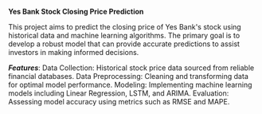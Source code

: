 **Yes Bank Stock Closing Price Prediction**

This project aims to predict the closing price of Yes Bank's stock using historical data and machine learning algorithms. The primary goal is to develop a robust model that can provide accurate predictions to assist investors in making informed decisions.



***Features***:
Data Collection: Historical stock price data sourced from reliable financial databases.
Data Preprocessing: Cleaning and transforming data for optimal model performance.
Modeling: Implementing machine learning models including Linear Regression, LSTM, and ARIMA.
Evaluation: Assessing model accuracy using metrics such as RMSE and MAPE.
